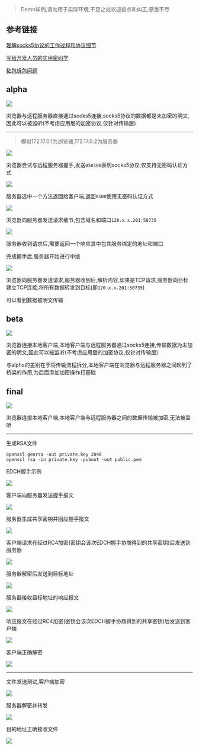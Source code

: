 >Demo样例,请勿用于实际环境,不足之处欢迎指点和纠正,感激不尽

## 参考链接

[理解socks5协议的工作过程和协议细节](https://wiyi.org/socks5-protocol-in-deep.html)

[写给开发人员的实用密码学](https://thiscute.world/posts/practical-cryptography-basics-5-key-exchange/)

[粘包拆包问题](https://learn.lianglianglee.com/%E4%B8%93%E6%A0%8F/Netty%20%E6%A0%B8%E5%BF%83%E5%8E%9F%E7%90%86%E5%89%96%E6%9E%90%E4%B8%8E%20RPC%20%E5%AE%9E%E8%B7%B5-%E5%AE%8C/06%20%20%E7%B2%98%E5%8C%85%E6%8B%86%E5%8C%85%E9%97%AE%E9%A2%98%EF%BC%9A%E5%A6%82%E4%BD%95%E8%8E%B7%E5%8F%96%E4%B8%80%E4%B8%AA%E5%AE%8C%E6%95%B4%E7%9A%84%E7%BD%91%E7%BB%9C%E5%8C%85%EF%BC%9F.md)

## alpha

![](https://cdn.jsdelivr.net/gh/AMDyesIntelno/PicGoImg@master/202205231745700.png)

浏览器与远程服务器直接通过socks5连接,socks5协议的数据都是未加密的明文,因此可以被监听(不考虑应用层的加密协议,仅针对传输层)

---

>模拟172.17.0.1为浏览器,172.17.0.2为服务器

![](https://cdn.jsdelivr.net/gh/AMDyesIntelno/PicGoImg@master/202205231950470.png)

浏览器尝试与远程服务器握手,发送`050100`表明socks5协议,仅支持无密码认证方式

![](https://cdn.jsdelivr.net/gh/AMDyesIntelno/PicGoImg@master/202205231952390.png)

服务器选中一个方法返回给客户端,返回`0500`使用无密码认证方式

![](https://cdn.jsdelivr.net/gh/AMDyesIntelno/PicGoImg@master/202205231959935.png)

浏览器向服务器发送请求细节,包含域名和端口`120.x.x.201:50735`

![](https://cdn.jsdelivr.net/gh/AMDyesIntelno/PicGoImg@master/202205232001697.png)

服务器收到请求后,需要返回一个响应其中包含服务绑定的地址和端口

完成握手后,服务器开始进行中继

![](https://cdn.jsdelivr.net/gh/AMDyesIntelno/PicGoImg@master/202205232003674.png)

浏览器向服务器发送请求,服务器收到后,解析内容,如果是TCP请求,服务器向目标建立TCP连接,将所有数据转发到目标(即`120.x.x.201:50735`)

可以看到数据被明文传输

## beta

![](https://cdn.jsdelivr.net/gh/AMDyesIntelno/PicGoImg@master/202205231746054.png)

浏览器连接本地客户端,本地客户端与远程服务器通过socks5连接,传输数据为未加密的明文,因此可以被监听(不考虑应用层的加密协议,仅针对传输层)

与alpha的差别在于将传输流程拆分,本地客户端在浏览器与远程服务器之间起到了桥梁的作用,为后面添加加密操作打基础

## final

![](https://cdn.jsdelivr.net/gh/AMDyesIntelno/PicGoImg@master/202205231747614.png)

浏览器连接本地客户端,本地客户端与远程服务器之间的数据传输被加密,无法被监听

---

生成RSA文件

```
openssl genrsa -out private.key 2048
openssl rsa -in private.key -pubout -out public.pem
```

EDCH握手示例

![](https://cdn.jsdelivr.net/gh/AMDyesIntelno/PicGoImg@master/202205232217158.png)

客户端向服务器发送握手报文

![](https://cdn.jsdelivr.net/gh/AMDyesIntelno/PicGoImg@master/202205232231183.png)

服务器生成共享密钥并回应握手报文

![](https://cdn.jsdelivr.net/gh/AMDyesIntelno/PicGoImg@master/202205232232811.png)

客户端请求在经过RC4加密(密钥会该次EDCH握手协商得到的共享密钥)后发送到服务器

![](https://cdn.jsdelivr.net/gh/AMDyesIntelno/PicGoImg@master/202205232301001.png)

服务器解密后发送到目标地址

![](https://cdn.jsdelivr.net/gh/AMDyesIntelno/PicGoImg@master/202205232303788.png)

服务器接收目标地址的响应报文

![](https://cdn.jsdelivr.net/gh/AMDyesIntelno/PicGoImg@master/202205232307204.png)

响应报文在经过RC4加密(密钥会该次EDCH握手协商得到的共享密钥)后发送到客户端

![](https://cdn.jsdelivr.net/gh/AMDyesIntelno/PicGoImg@master/202205232309468.png)

客户端正确解密

![](https://cdn.jsdelivr.net/gh/AMDyesIntelno/PicGoImg@master/202205232311586.png)

---

文件发送测试,客户端加密

![](https://cdn.jsdelivr.net/gh/AMDyesIntelno/PicGoImg@master/202205241342985.png)

服务器解密并转发

![](https://cdn.jsdelivr.net/gh/AMDyesIntelno/PicGoImg@master/202205241344673.png)

目的地址正确接收文件

![](https://cdn.jsdelivr.net/gh/AMDyesIntelno/PicGoImg@master/202205241346918.png)
